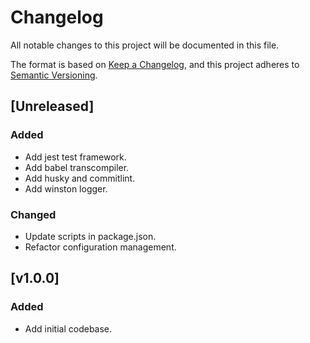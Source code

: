 # Changelog

All notable changes to this project will be documented in this file.

The format is based on [Keep a Changelog](https://keepachangelog.com/en/1.0.0/),
and this project adheres to [Semantic Versioning](https://semver.org/spec/v2.0.0.html).

## [Unreleased]

### Added

- Add jest test framework.
- Add babel transcompiler.
- Add husky and commitlint.
- Add winston logger.

### Changed

- Update scripts in package.json.
- Refactor configuration management.

## [v1.0.0]

### Added

- Add initial codebase.